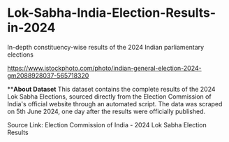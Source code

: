 # Lok-Sabha-India-Election-Results-in-2024
 In-depth constituency-wise results of the 2024 Indian parliamentary elections

https://www.istockphoto.com/photo/indian-general-election-2024-gm2088928037-565718320


****About Dataset**
This dataset contains the complete results of the 2024 Lok Sabha Elections, sourced directly from the Election Commission of India's official website through an automated script. The data was scraped on 5th June 2024, one day after the results were officially published.

Source Link: Election Commission of India - 2024 Lok Sabha Election Results












